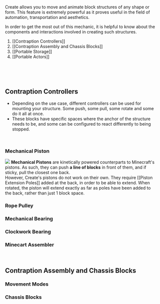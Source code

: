 Create allows you to move and animate block structures of any shape or form. This feature is extremely powerful as it proves useful in the field of automation, transportation and aesthetics. 

<moving stuff>

In order to get the most out of this mechanic, it is helpful to know about the components and interactions involved in creating such structures.

1. [[Contraption Controllers]]  
2. [[Contraption Assembly and Chassis Blocks]]  
3. [[Portable Storage]]
4. [[Portable Actors]]

<br><br><br>

## Contraption Controllers

* Depending on the use case, different controllers can be used for mounting your structure. Some push, some pull, some rotate and some do it all at once.
* These blocks have specific spaces where the anchor of the structure needs to be, and some can be configured to react differently to being stopped.

<br>

### Mechanical Piston
![](https://i.imgur.com/8UQa22n.jpg)
**Mechanical Pistons** are kinetically powered counterparts to Minecraft's pistons. As such, they can push **a line of blocks** in front of them, and if sticky, pull the closest one back.  
However, Create's pistons do not work on their own. They require [[Piston Extension Poles]] added at the back, in order to be able to extend. When rotated, the piston will extend exactly as far as poles have been added to the back, rather than just 1 block space.

### Rope Pulley

### Mechanical Bearing

### Clockwork Bearing

### Minecart Assembler

<br>

## Contraption Assembly and Chassis Blocks

### Movement Modes

### Chassis Blocks
